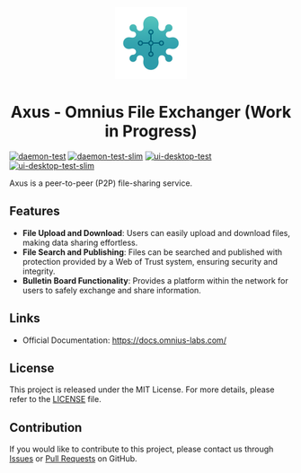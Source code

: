 <p align="center">
<img width="128" src="https://github.com/omnius-labs/axus/blob/main/docs/logo.png?raw=true" alt="Axus logo">
</p>

<h1 align="center">Axus - Omnius File Exchanger (Work in Progress)</h1>

[![daemon-test](https://github.com/omnius-labs/axus/actions/workflows/daemon-test.yml/badge.svg)](https://github.com/omnius-labs/axus/actions/workflows/daemon-test.yml)
[![daemon-test-slim](https://github.com/omnius-labs/axus/actions/workflows/daemon-test-slim.yml/badge.svg)](https://github.com/omnius-labs/axus/actions/workflows/daemon-test-slim.yml)
[![ui-desktop-test](https://github.com/omnius-labs/axus/actions/workflows/ui-desktop-test.yml/badge.svg)](https://github.com/omnius-labs/axus/actions/workflows/ui-desktop-test.yml)
[![ui-desktop-test-slim](https://github.com/omnius-labs/axus/actions/workflows/ui-desktop-test-slim.yml/badge.svg)](https://github.com/omnius-labs/axus/actions/workflows/ui-desktop-test-slim.yml)

Axus is a peer-to-peer (P2P) file-sharing service.

## Features

- **File Upload and Download**: Users can easily upload and download files, making data sharing effortless.
- **File Search and Publishing**: Files can be searched and published with protection provided by a Web of Trust system, ensuring security and integrity.
- **Bulletin Board Functionality**: Provides a platform within the network for users to safely exchange and share information.

## Links

- Official Documentation: https://docs.omnius-labs.com/

## License

This project is released under the MIT License. For more details, please refer to the [LICENSE](LICENSE.txt) file.

## Contribution

If you would like to contribute to this project, please contact us through [Issues](https://github.com/omnius-labs/axus/issues) or [Pull Requests](https://github.com/omnius-labs/axus/pulls) on GitHub.
